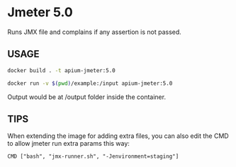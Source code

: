 # Jmeter 5.0

Runs JMX file and complains if any assertion is not passed.

## USAGE

```bash
docker build . -t apium-jmeter:5.0
```

```bash
docker run -v $(pwd)/example:/input apium-jmeter:5.0
```

Output would be at /output folder inside the container.

## TIPS

When extending the image for adding extra files, you can also edit the CMD to allow jmeter run extra params this way:
```
CMD ["bash", "jmx-runner.sh", "-Jenvironment=staging"]
```
